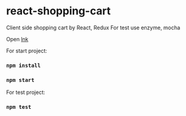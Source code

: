 # react-shopping-cart
Client side shopping cart by React, Redux
For test use enzyme, mocha

Open [lnk](http://react-shopping-cart.surge.sh)

For start project:
### `npm install`
### `npm start`

For test project:
### `npm test`
